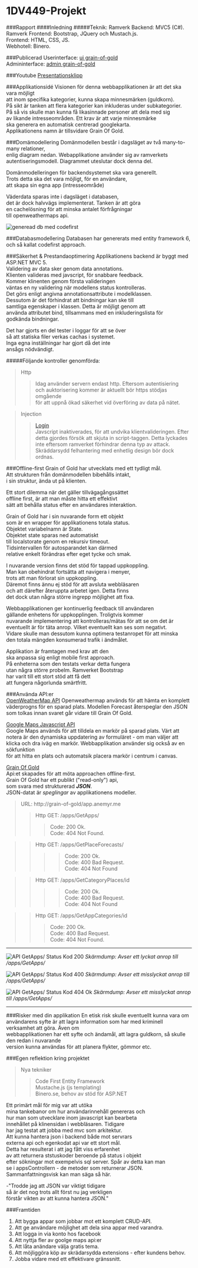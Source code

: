# 1DV449-Projekt

###Rapport
####Inledning 
#####Teknik:
Ramverk Backend: MVC5 (C#).
Ramverk Frontend: Bootstrap, JQuery och Mustach.js.      
Frontend: HTML, CSS, JS.       
Webhotell: Binero.      

###Publicerad
Userinterface:  [ui    grain-of-gold](http://grain-of-gold.anemyr.me/ui)        
Admininterface: [admin grain-of-gold](http://grain-of-gold.anemyr.me)

###Youtube
[Presentationsklipp](https://youtu.be/hY4zGGlQb1s)

###Applikationsidé
Visionen för denna webbapplikationen är att det ska vara möjligt        		
att inom specifika kategorier, kunna skapa minnesmärken (guldkorn).          
På sikt är tanken att flera kategorier kan inkluderas under subkategorier.        
På så vis skulle man kunna få likasinnade personer att dela med sig          
av likande intresseområden. Ett krav är att varje minnesmärke              
ska generera en automatisk centrerad googlekarta.       
Applikationens namn är tillsvidare Grain Of Gold.     
     
###Domämodellering
Domänmodellen består i dagsläget av två many-to-many relationer,        
enlig diagram nedan. Webapplikatione använder sig av ramverkets     
autentiseringsmodell. Diagrammet uteslutar dock denna del.      

Domänmodelleringen för backendsystemet ska vara generellt.            
Trots detta ska det vara möjligt, för en användare,          
att skapa sin egna app (intresseområde)     

Väderdata sparas inte i dagsläget i databasen,       
det är dock halvvägs implementerat. Tanken är att göra      
en cachelösning för att minska antalet förfrågningar                
till openweathermaps api.       

![generead db med codefirst](./database_diagram.png.png)

###Databasmodellering
Databasen har genererats med entity framework 6,		
och så kallat codefirst approach.

###Säkerhet & Prestandaoptimering
Applikationens backend är byggt med ASP.NET MVC 5.                   
Validering av data sker genom data annotations.          
Klienten valideras med javscript, för snabbare feedback.                
Kommer klinenten genom första valideringen      
väntas en ny validering när modellens status kontrolleras.      
Det görs enligt angivna annotationsattribute i modelklassen.       
Dessutom är det förhindrat att bindningar kan ske till          
samtliga egenskaper i klassen. Detta är möjligt genom att              
använda attributet bind, tillsammans med en inkluderingslista för                
godkända bindningar.        

Det har gjorts en del tester i loggar för att se över              
så att statiska filer verkas cachas i systemet.     
Inga egna inställningar har gjort då det inte       
ansågs nödvändigt.      

#####Följande kontroller genomförda:

>Http
>>Idag använder servern endast http. Eftersom autentisiering             
och auktorisering kommer är aktuellt bör https stödjas omgående      
för att uppnå ökad säkerhet vid överföring av data på nätet.        

>Injection
>>[Login](http://grain-of-gold.anemyr.me/Account/Login)     
>>Javscript inaktiverades, för att undvika klientvalideringen.
Efter detta gjordes försök att skjuta in script-taggen.
Detta lyckades inte eftersom ramverket förhindrar denna typ av attack.
Skräddarsydd felhantering med enhetlig design bör dock ordnas.


###Offline-first
Grain of Gold har utvecklats med ett tydligt mål.             
Att strukturen från domänmodellen bibehålls intakt,     
i sin struktur, ända ut på klienten. 

Ett stort dilemma när det gäller tillvägagångssättet         
offline first, är att man måste hitta ett effektivt     
sätt att behålla status efter en användares interaktion.        

Grain of Gold har i sin nuvarande form ett objekt       
som är en wrapper för applikationens totala status.     
Objektet variabelnamn är State.     
Objektet state sparas ned automatiskt     
till localstorate genom en rekursiv timeout.        
Tidsintervallen för autosparandet kan därmed        
relative enkelt förändras efter eget tycke och smak.

I nuvarande version finns det stöd för tappad uppkoppling.                            
Man kan obehindrat fortsätta att navigera i menyer,           
trots att man förlorat sin uppkoppling.      
Däremot finns ännu ej stöd för att avsluta webbläsaren              
och att därefter återuppta arbetet igen. Detta finns            
det dock utan några större ingrepp möjlighet att fixa.      

Webbapplikationen ger kontinuerlig feedback till användaren                   
gällande enhetens för uppkopplingen. Troligtvis kommer      
nuvarande implementering att kontrolleras/mätas för att se om det är                
eventuellt är för täta anrop. Vilket eventuellt kan ses som negativt.                     
Vidare skulle man dessutom kunna optimera testanropet för att minska       
den totala mängden konsumerad trafik i ändmålet.             

Applikation är framtagen med krav att den       
ska anpassa sig enligt mobile first approach.       
På enheterna som den testats verkar detta fungera              
utan några större probelm. Ramverket Bootstrap      
har varit till ett stort stöd att få dett       
att fungera någorlunda smärtfritt.      

###Använda API:er		
[OpenWeatherMap API](http://openweathermap.org/)
Openweathermap används för att hämta en komplett väderprogns för en sparad plats.
Modellen Forecast återspeglar den JSON som tolkas innan svaret går vidare till Grain Of Gold.

[Google Maps Javascript API](https://developers.google.com/maps/documentation/javascript/tutorial/)		
Google Maps används för att tilldela en markör på sparad plats.
Värt att notera är den dynamiska uppdatering av formuläret - om man väljer
att klicka och dra iväg en markör. Webbapplikation använder sig också av en sökfunktion     
för att hitta en plats och automatsik placera markör i centrum i canvas.

[Grain Of Gold](https://grain-of-gold.anemyr.me)        	
Api:et skapades för att möta approachen offline-first.           
Grain Of Gold har ett publikt ("read-only") api,       
som svara med strukturerad ***JSON***.		
JSON-datat är *speglingar* av applikationens modeller.		



>URL: http://grain-of-gold/app.anemyr.me		
>>Http GET: /apps/GetApps/
>>>Code: 200 Ok.        
>>>Code: 404 Not Found.     

>>Http GET: /apps/GetPlaceForecasts/                        
>>>>Code: 200 Ok.       
>>>>Code: 400 Bad Request.      
>>>>Code: 404 Not Found     
	
>>Http GET: /apps/GetCategoryPlaces/id      
>>>>Code: 200 Ok.       
>>>>Code: 400 Bad Request.      
>>>>Code: 404 Not Found     
		
>>Http GET: /apps/GetAppCategories/id       		
>>>Code: 200 Ok.        
>>>Code: 400 Bad Request.       
>>>Code: 404 Not Found.

---

![API GetApps/ Status Kod 200](./api_getapps_200_diagram.png)
*Skärmdump: Avser ett lyckat anrop till /apps/GetApps/*

![API GetApps/ Status Kod 400 ](./api_getapps_400_diagram.png)
*Skärmdump: Avser ett misslyckat anrop till /apps/GetApps/*

![API GetApps/ Status Kod 404 Ok](./api_getapps_404_diagram.png)
*Skärmdump: Avser ett misslyckat anrop till /apps/GetApps/*

---

###Risker med din applikation
En etisk risk skulle eventuellt kunna vara om       
användarens syfte är att lagra information som
har med kriminell verksamhet att göra. Även om      
webbapplikationen har ett syfte och ändamål,
att lagra guldkorn, så skulle den redan i nuvarande     
version kunna användas för att planera flykter, gömmor etc.

###Egen reflektion kring projektet

>Nya tekniker     
>>Code First Entity Framework       
>>Mustache.js (js templating)       
>>Binero.se, behov av stöd för ASP.NET      

Ett primärt mål för mig var att utöka      
mina tankebanor om hur användarinnehåll genereras och      
hur man som utvecklare inom javascript kan bearbeta       
innehållet på klinensidan i webbläsaren. Tidigare       
har jag testat att jobba med mvc som arkitektur.       
Att kunna hantera json i backend både mot servrars      
externa api och egenkodat api var ett stort mål.                
Detta har resulterat i att jag fått viss erfarenhet     
av att returnera ststuskoder beroende på status i objekt             
efter sökningar mot exempelvis sql server. Spår av detta kan man       
se i appsControllern - de metoder som returnerar JSON.      
Sammanfattningsvisk kan man säga så här.      

-"Trodde jag att JSON var viktigt tidigare      
så är det nog trots allt först nu jag verkligen      
förstår vikten av att kunna hantera JSON."       

###Framtiden
1. Att bygga appar som jobbar mot ett komplett CRUD-API.        
2. Att ge användare möjlighet att dela sina appar med varandra.     
3. Att logga in via konto hos facebook      
4. Att nyttja fler av goolge maps api:er        
5. Att låta anändare välja gratis tema.     
6. Att möjliggöra köp av skrädarsydda extensions - efter kundens behov.      
7. Jobba vidare med ett effektivare gränssnitt.     




